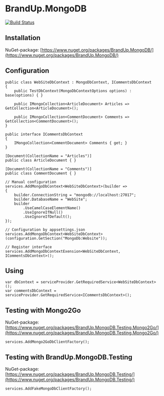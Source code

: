 # BrandUp.MongoDB

[![Build Status](https://dev.azure.com/brandup/BrandUp%20Core/_apis/build/status/BrandUp.Worker?branchName=master)](https://dev.azure.com/brandup/BrandUp%20Core/_build/latest?definitionId=14&branchName=master)

## Installation
NuGet-package: [https://www.nuget.org/packages/BrandUp.MongoDB/](https://www.nuget.org/packages/BrandUp.MongoDB/)

## Configuration

```
public class WebSiteDbContext : MongoDbContext, ICommentsDbContext
{
	public TestDbContext(MongoDbContextOptions options) : base(options) { }

	public IMongoCollection<ArticleDocument> Articles => GetCollection<ArticleDocument>();
	
	public IMongoCollection<CommentDocument> Comments => GetCollection<CommentDocument>();
}

public interface ICommentsDbContext
{
	IMongoCollection<CommentDocument> Comments { get; }
}

[Document(CollectionName = "Articles")]
public class ArticleDocument { }

[Document(CollectionName = "Comments")]
public class CommentDocument { }

// Manual configuration
services.AddMongoDbContext<WebSiteDbContext>(builder =>
{
	builder.ConnectionString = "mongodb://localhost:27017";
	builder.DatabaseName = "WebSite";
	builder
		.UseCamelCaseElementName()
		.UseIgnoreIfNull()
		.UseIgnoreIfDefault();
});

// Configuration by appsettings.json
services.AddMongoDbContext<WebSiteDbContext>(configuration.GetSection("MongoDb:Website"));

// Register interface
services.AddMongoDbContextExension<WebSiteDbContext, ICommentsDbContext>();
```

## Using

```
var dbContext = serviceProvider.GetRequiredService<WebSiteDbContext>();
var commentsDbContext = serviceProvider.GetRequiredService<ICommentsDbContext>();
```

## Testing with Mongo2Go

NuGet-package: [https://www.nuget.org/packages/BrandUp.MongoDB.Testing.Mongo2Go/](https://www.nuget.org/packages/BrandUp.MongoDB.Testing.Mongo2Go/)

```
services.AddMongo2GoDbClientFactory();
```

## Testing with BrandUp.MongoDB.Testing

NuGet-package: [https://www.nuget.org/packages/BrandUp.MongoDB.Testing/](https://www.nuget.org/packages/BrandUp.MongoDB.Testing/)

```
services.AddFakeMongoDbClientFactory();
```
